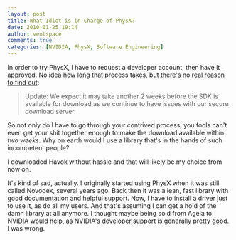 ```yaml
---
layout: post
title: What Idiot is in Charge of PhysX?
date: 2010-01-25 19:14
author: ventspace
comments: true
categories: [NVIDIA, PhysX, Software Engineering]
---
```

In order to try PhysX, I have to request a developer account, then have it approved. No idea how long that process takes, but <a href="http://supportcenteronline.com/ics/support/default.asp?deptID=1949">there's no real reason to find out</a>:
<blockquote>Update:  We expect it may take another 2 weeks before the SDK is available for download as we continue to have issues with our secure download server.</blockquote>
So not only do I have to go through your contrived process, you fools can't even get your shit together enough to make the download available within <i>two weeks</i>. Why on earth would I use a library that's in the hands of such incompetent people?

I downloaded Havok without hassle and that will likely be my choice from now on.

It's kind of sad, actually. I originally started using PhysX when it was still called Novodex, several years ago. Back then it was a lean, fast library with good documentation and helpful support. Now, I have to install a driver just to use it, as do all my users. And that's assuming I can get a hold of the damn library at all anymore. I thought maybe being sold from Ageia to NVIDIA would help, as NVIDIA's developer support is generally pretty good. I was wrong.
